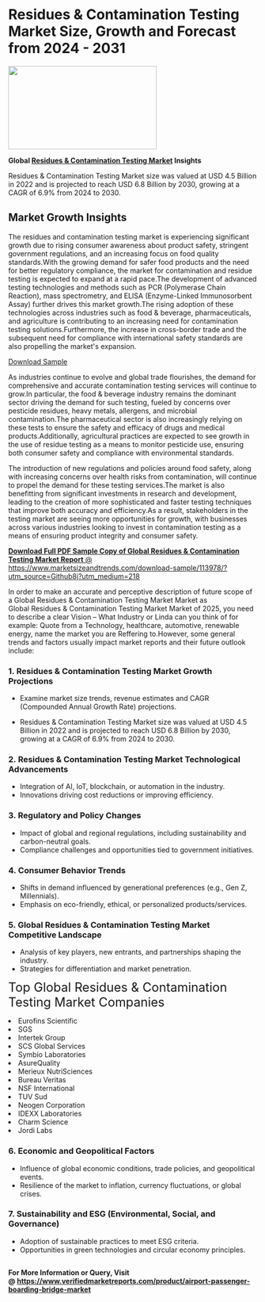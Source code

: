 <H1>Residues & Contamination Testing Market Size, Growth and Forecast from 2024 - 2031</H1><img class="aligncenter size-medium wp-image-584254" src="https://thirdeyenews.in/wp-content/uploads/2024/09/Global-Market-Research-300x168.jpeg" alt="" width="300" height="168" /><p><strong>Global&nbsp;<a href="https://www.marketsizeandtrends.com/download-sample/113978/?utm_source=Github8j?utm_medium=218">Residues & Contamination Testing Market</a> Insights</strong></p><p>Residues & Contamination Testing Market size was valued at USD 4.5 Billion in 2022 and is projected to reach USD 6.8 Billion by 2030, growing at a CAGR of 6.9% from 2024 to 2030.</p><p><h2>Market Growth Insights</h2> <p>The residues and contamination testing market is experiencing significant growth due to rising consumer awareness about product safety, stringent government regulations, and an increasing focus on food quality standards.With the growing demand for safer food products and the need for better regulatory compliance, the market for contamination and residue testing is expected to expand at a rapid pace.The development of advanced testing technologies and methods such as PCR (Polymerase Chain Reaction), mass spectrometry, and ELISA (Enzyme-Linked Immunosorbent Assay) further drives this market growth.The rising adoption of these technologies across industries such as food & beverage, pharmaceuticals, and agriculture is contributing to an increasing need for contamination testing solutions.Furthermore, the increase in cross-border trade and the subsequent need for compliance with international safety standards are also propelling the market's expansion.</p> <p><a href="#">Download Sample</a></p> <p>As industries continue to evolve and global trade flourishes, the demand for comprehensive and accurate contamination testing services will continue to grow.In particular, the food & beverage industry remains the dominant sector driving the demand for such testing, fueled by concerns over pesticide residues, heavy metals, allergens, and microbial contamination.The pharmaceutical sector is also increasingly relying on these tests to ensure the safety and efficacy of drugs and medical products.Additionally, agricultural practices are expected to see growth in the use of residue testing as a means to monitor pesticide use, ensuring both consumer safety and compliance with environmental standards.</p> <p>The introduction of new regulations and policies around food safety, along with increasing concerns over health risks from contamination, will continue to propel the demand for these testing services.The market is also benefitting from significant investments in research and development, leading to the creation of more sophisticated and faster testing techniques that improve both accuracy and efficiency.As a result, stakeholders in the testing market are seeing more opportunities for growth, with businesses across various industries looking to invest in contamination testing as a means of ensuring product integrity and consumer safety.</p> <p><a href="#"></p><p><span class=""><strong>Download Full PDF Sample Copy of Global Residues & Contamination Testing Market Report</strong> @ <a href="https://www.marketsizeandtrends.com/download-sample/113978/?utm_source=Github8j?utm_medium=218" target="_blank">https://www.marketsizeandtrends.com/download-sample/113978/?utm_source=Github8j?utm_medium=218</a></span></p><p>In order to make an accurate and perceptive description of future scope of a Global&nbsp;Residues & Contamination Testing Market Market as Global&nbsp;Residues & Contamination Testing Market Market of 2025, you need to describe a clear Vision &ndash; What Industry or Linda can you think of for example: Quote from a Technology, healthcare, automotive, renewable energy, name the market you are Reffering to.However, some general trends and factors usually impact market reports and their future outlook include:</p><h3>1.&nbsp;<strong>Residues & Contamination Testing Market Growth Projections</strong></h3><ul><li>Examine market size trends, revenue estimates and CAGR (Compounded Annual Growth Rate) projections.</li><li><p>Residues & Contamination Testing Market size was valued at USD 4.5 Billion in 2022 and is projected to reach USD 6.8 Billion by 2030, growing at a CAGR of 6.9% from 2024 to 2030.</p></li></ul><h3>2.&nbsp;<strong>Residues & Contamination Testing Market Technological Advancements</strong></h3><ul><li>Integration of AI, IoT, blockchain, or automation in the industry.</li><li>Innovations driving cost reductions or improving efficiency.</li></ul><h3>3.&nbsp;<strong>Regulatory and Policy Changes</strong></h3><ul><li>Impact of global and regional regulations, including sustainability and carbon-neutral goals.</li><li>Compliance challenges and opportunities tied to government initiatives.</li></ul><h3>4.&nbsp;<strong>Consumer Behavior Trends</strong></h3><ul><li>Shifts in demand influenced by generational preferences (e.g., Gen Z, Millennials).</li><li>Emphasis on eco-friendly, ethical, or personalized products/services.</li></ul><h3>5.&nbsp;<strong>Global Residues & Contamination Testing Market Competitive Landscape</strong></h3><ul><li>Analysis of key players, new entrants, and partnerships shaping the industry.</li><li>Strategies for differentiation and market penetration.</li></ul><p data-pm-slice="1 1 []"><span style="color: inherit; font-family: inherit; font-size: 25px;">Top Global Residues & Contamination Testing Market Companies</span></p><div class="" data-test-id=""><p><li>Eurofins Scientific</li><li> SGS</li><li> Intertek Group</li><li> SCS Global Services</li><li> Symbio Laboratories</li><li> AsureQuality</li><li> Merieux NutriSciences</li><li> Bureau Veritas</li><li> NSF International</li><li> TUV Sud</li><li> Neogen Corporation</li><li> IDEXX Laboratories</li><li> Charm Science</li><li> Jordi Labs</li></p></div><h3>6.&nbsp;<strong>Economic and Geopolitical Factors</strong></h3><ul><li>Influence of global economic conditions, trade policies, and geopolitical events.</li><li>Resilience of the market to inflation, currency fluctuations, or global crises.</li></ul><h3>7.&nbsp;<strong>Sustainability and ESG (Environmental, Social, and Governance)</strong></h3><ul><li>Adoption of sustainable practices to meet ESG criteria.</li><li>Opportunities in green technologies and circular economy principles.</li></ul><h2><strong style="font-size: 14px;">For More Information or Query, Visit @&nbsp;</strong><a style="background-color: #ffffff; font-size: 14px;" href="https://www.marketsizeandtrends.com/report/residues-contamination-testing-market/" target="_blank">https://www.verifiedmarketreports.com/product/airport-passenger-boarding-bridge-market</a></h2>